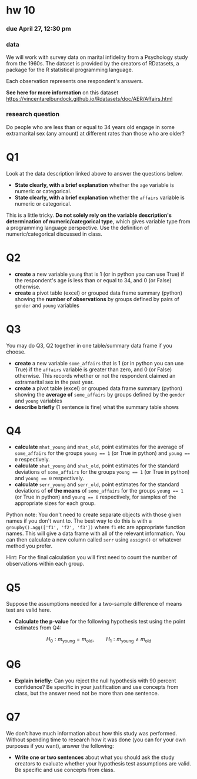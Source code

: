# hw 10
### due April 27, 12:30 pm

### data
We will work with survey data on marital infidelity from a Psychology study from the 1960s. The dataset is provided by the creators of RDatasets, a package for the R statistical programming language.

Each observation represents one respondent's answers.

**See here for more information** on this dataset
https://vincentarelbundock.github.io/Rdatasets/doc/AER/Affairs.html

### research question

Do people who are less than or equal to 34 years old engage in some extramarital sex (any amount) at different rates than those who are older?

# Q1
Look at the data description linked above to answer the questions below.

- **State clearly, with a brief explanation** whether the `age` variable is numeric or categorical. 
- **State clearly, with a brief explanation** whether the `affairs` variable is numeric or categorical.

This is a little tricky. **Do not solely rely on the variable description's determination of numeric/categorical type**, which gives variable type from a programming language perspective. Use the definition of numeric/categorical discussed in class.

# Q2

- **create** a new variable `young` that is 1 (or in python you can use True) if the respondent's age is less than or equal to 34, and 0 (or False) otherwise.
- **create** a pivot table (excel) or grouped data frame summary (python) showing the **number of observations** by groups defined by pairs of `gender` and `young` variables

# Q3
You may do Q3, Q2 together in one table/summary data frame if you choose.

- **create** a new variable `some_affairs` that is 1 (or in python you can use True) if the `affairs` variable is greater than zero, and 0 (or False) otherwise. This records whether or not the respondent claimed an extramarital sex in the past year. 
- **create** a pivot table (excel) or grouped data frame summary (python) showing the **average of** `some_affairs` by groups defined by the `gender` and `young` variables
- **describe briefly** (1 sentence is fine) what the summary table shows

# Q4

- **calculate** `mhat_young` and `mhat_old`, point estimates for the average of `some_affairs` for the groups `young == 1` (or True in python) and `young == 0` respectively.
- **calculate** `shat_young` and `shat_old`, point estimates for the standard deviations of `some_affairs` for the groups `young == 1` (or True in python) and `young == 0` respectively.
- **calculate** `serr_young` and `serr_old`, point estimates for the standard deviations of **of the means** of `some_affairs` for the groups `young == 1` (or True in python) and `young == 0` respectively, for samples of the appropriate sizes for each group.

Python note: You don't need to create separate objects with those given names if you don't want to. The best way to do this is with a `groupby().agg(['f1', 'f2', 'f3'])` where `f1` etc are appropriate function names. This will give a data frame with all of the relevant information. You can then calculate a new column called `serr` using `assign()` or whatever method you prefer.

Hint: For the final calculation you will first need to count the number of observations within each group.

# Q5
Suppose the assumptions needed for a two-sample difference of means test are valid here.

- **Calculate the p-value** for the following hypothesis test using the point estimates from Q4:

$$H_0: m_{\text{young}} = m_{\text{old}}, \quad \quad H_1: m_{\text{young}} \neq m_{\text{old}}$$

# Q6

- **Explain briefly:** Can you reject the null hypothesis with 90 percent confidence? Be specific in your justification and use concepts from class, but the answer need not be more than one sentence.

# Q7
We don't have much information about how this study was performed. Without spending time to research how it was done (you can for your own purposes if you want), answer the following:

- **Write one or two sentences** about what you should ask the study creators to evaluate whether your hypothesis test assumptions are valid. Be specific and use concepts from class.
